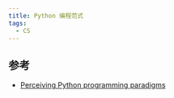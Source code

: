 ```yaml
---
title: Python 编程范式
tags:
  - CS
---
```


## 参考

* [Perceiving Python programming paradigms](https://opensource.com/article/19/10/python-programming-paradigms)
